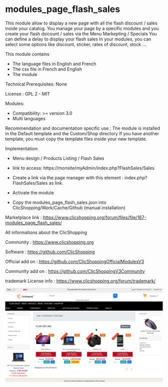 # modules_page_flash_sales

This module allow to display a new page with all the flash discount / sales inside your catalog.
You manage your page by a specific modules and you create your flash dsicount / sales via the Menu Markepting / Specials
You can define a delay to display your flash sales
In your modules, you can select some options like discount, sticker, rates of discount, stock ...

This module contains

- The language files in English and French
- The css file in French and English
- The module
  

Technical Prerequisites: None

License : GPL 2 - MIT

Modules:

- Compatibility: >= version 3.0
- Multi languages

Recommendation and documentation specific use :
The module is installed in the Default template and the Custom/Shop directory
If you have another template, you must copy the template files inside your new template.

Implementation:

- Menu design / Products Listing / Flash Sales
- link to access: https://monsite/myAdmin/index.php?FlashSales/Sales
- Create a link via the page manager with this element : index.php?FlashSales/Sales  as link.
- Activate the module

- Copy the modules_page_flash_sales.json into ClicShopping/Work/Cache/Github (manual installation)


Marketplace link : https://www.clicshopping.org/forum/files/file/167-modules_page_flash_sales/


All informations about the ClicShopping

 Community : https://www.clicshopping.org

 Software : https://github.com/ClicShopping

 Official add on : https://github.com/ClicShoppingOfficialModulesV3

 Community add on : https://github.com/ClicShoppingV3Community

 trademark License info : https://www.clicshopping.org/forum/trademark/ 

![image](https://github.com/ClicShoppingOfficialModulesV3/modules_page_flash_sales/blob/master/ModuleInfosJson/image.png)

